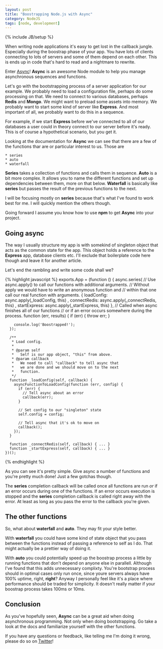 ```yaml
---
layout: post
title: "Boostrapping Node.js with Async"
category: NodeJS
tags: [node, development]
---
```

{% include JB/setup %}

When writing node applications it's easy to get lost in the callback jungle. Especially during the boostrap phase of your app. You have lots of clients connecting to lots of servers and some of them depend on each other. This is ends up in code that's hard to read and a nightmare to rewrite.

Enter [Async](https://github.com/caolan/async)! **Async** is an awesome Node module to help you manage asynchronous sequences and functions.

Let's go with the bootstrapping process of a server application for our example. We probably need to load a configuration file, perhaps do some processing on that. We need to connect to various databases, perhaps **Redis** and **Mongo**. We might want to preload some assets into memory. We probably want to start some kind of server like **Express**. And most important of all, we probably want to do this in a sequence. 

For example, if we start **Express** before we've connected to all of our databases a user could in theory connect to our server before it's ready. This is of course a hypothetical scenario, but you get it.

Looking at the documentation for **Async** we can see that there are a few of the functions thar are or particular interest to us. Those are

	* series
	* auto
	* waterfall

**Series** takes a collection of functions and calls them in sequence. **Auto** is a bit more complex. It allows you to name the different functions and set up dependencies between them, more on that below. **Waterfall** is basically like **series** but passes the result of the previous functions to the next.

I will be focusing mostly on **series** because that's what I've found to work best for me. I will quickly mention the others though.

Going forward I assume you know how to use **npm** to get **Async** into your project.

## Going async

The way I usually structure my app is with somekind of singleton object that acts as the common state for the app. This object holds a reference to the **Express** app, database clients etc. I'll exclude that boilerplate code here though and leave it for another article.

Let's end the rambling and write some code shall we?

{% highlight javascript %}
    exports.App = (function () {
      async.series(
        // Use async.apply() to call our functions with additional arguments.
        // Without apply we would have to write an anonymous function and
        // within that one call our real function with arguments.
        { loadConfig: async.apply(_loadConfig, this)
        , connectRedis: async.apply(_connectRedis, this)
        , startExpress: async.apply(_startExpress, this)
      },
      // Called when async finishes all of our functions
      // or if an error occurs somewhere during the process.
      function (err, results) {
        if (err) {
          throw err;
        }
        
        console.log('Boostrapped!');
      });
      
      /**
       * Load config.
       *
       * @param self
       *   Self is our app object, "this" from above.
       * @param callback
       *   We need to call "callback" to tell async that
       *   we are done and we should move on to the next
       *   function.
       */
      function _loadConfig(self, callback) {
        asyncFunctionToLoadConfig(function (err, config) {
          if (err) {
            // Tell async about an error
            callback(err);
          }
          
          // Set config to our "singleton" state
          self.config = config;
          
          // Tell async that it's ok to move on
          callback();
        });
      }
      
      function _connectRedis(self, callback) { ... }
      function _startExpress(self, callback) { ... }
    })();
{% endhighlight %}

As you can see it's pretty simple. Give async a number of functions and you're pretty much done! Just a few gotchas though.

The **series** completion callback will be called once all functions are run _or_ if an error occurs during one of the functions. If an error occurs execution is stopped and the **series** completion callback is called right away with the error. At least as long as you pass the error to the callback you're given.

## The other functions

So, what about **waterfall** and **auto**. They may fit your style better.

With **waterfall** you could have some kind of state object that you pass between the functions instead of passing a reference to self as I do. That might actually be a prettier way of doing it.

With **auto** you could potentially speed up the boostrap process a little by running functions that don't depend on anyone else in parallell. Although I've found that this adds unnecessary complixty. You're bootstrap process should in optimal cases only run once, since youre servers always have 100% uptime, right, **right**? Anyway I personally feel like it's a place where performance should be traded for simplicity. It doesn't really matter if your boostrap process takes 100ms or 10ms.

## Conclusion

As you've hopefully seen, **Async** can be a great aid when doing asynchronous programming. Not only when doing bootstrapping. Go take a look at the docs and familiarize yourself with the other functions.

If you have any questions or feedback, like telling me I'm doing it wrong, please do so on [Twitter](http://twitter.com/simmelj)!